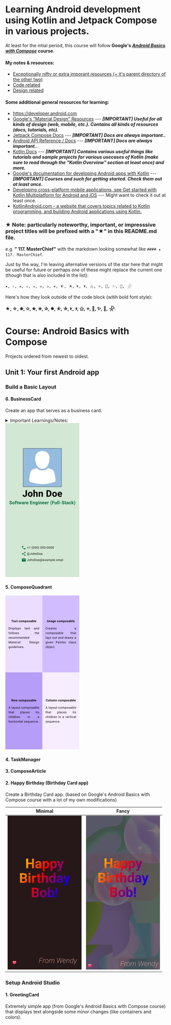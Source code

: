 # Learning Android development using Kotlin and Jetpack Compose in various projects.
 At least for the intial period, this course will follow **Google's *[Android Basics with Compose](https://developer.android.com/courses/android-basics-compose/course)* course**.


#### My notes & resources:
 - [Exceptionally nifty or extra imporant resources (+ it's parent directory of the other two)](https://github.com/Nomi/Learning-Android-Development-with-Kotlin-and-Jetpack-Compose/tree/main/.SomeImportantResourcesAndAdvice)
 - [Code related](https://github.com/Nomi/Learning-Android-Development-with-Kotlin-and-Jetpack-Compose/tree/main/.SomeImportantResourcesAndAdvice/Code%20related)
 - [Design related](https://github.com/Nomi/Learning-Android-Development-with-Kotlin-and-Jetpack-Compose/tree/main/.SomeImportantResourcesAndAdvice/Design%20related)


#### Some additional general resources for learning:
- https://developer.android.com
- [Google's "Material Design" Resources](https://material.io/) --- ***\[IMPORTANT\] Useful for all kinds of design (web, mobile, etc.). Contains all kinds of resources (docs, tutorials, etc).***
- [Jetpack Compose Docs](https://developer.android.com/develop/ui/compose/documentation) --- ***\[IMPORTANT\] Docs are always important..***
- [Android API Reference / Docs](https://developer.android.com/reference) --- ***\[IMPORTANT\] Docs are always important..***
- [Kotlin Docs](https://kotlinlang.org/docs/home.html) --- ***\[IMPORTANT\] Contains various useful things like tutorials and sample projects for various usecases of Kotlin (make sure to read through the "Kotlin Overview" section at least once) and more.***
- [Google's documentation for developing Android apps with Kotlin](https://developer.android.com/kotlin/get-started) --- ***\[IMPORTANT\] Courses and such for getting started. Check them out at least once.***
- [Developing cross-platform mobile applications, see Get started with Kotlin Multiplatform for Android and iOS](https://www.jetbrains.com/help/kotlin-multiplatform-dev/multiplatform-getting-started.html) --- Might want to check it out at least once.
- [KotlinAndroid.com - a website that covers topics related to Kotlin programming, and building Android applications using Kotlin.](https://kotlinandroid.org/)

### ★ Note: particularly noteworthy, important, or impresssive project titles will be prefixed with a "★" in this README.md file.
e.g. **" 117. MasterChief"** with the markdown looking somewhat like `#### ★ 117. MasterChief`.

Just by the way, I'm leaving alternative versions of the star here that might be useful for future or perhaps one of these might replace the current one (though that is also included in the list):

`★, ☆, ✬, ✫, ✭, ✯, ✰, ✵, ⯪, ⯫, ⯩, ⯨, ⚝, ⭐, 🌟, ✨, 🌠, 𓇻`

Here's how they look outside of the code block (witih bold font style):

**★, ☆, ✬, ✫, ✭, ✯, ✰, ✵, ⯪, ⯫, ⯩, ⯨, ⚝, ⭐, 🌟, ✨, 🌠, 𓇻**.

# Course: Android Basics with Compose
Projects ordered from newest to oldest.

## Unit 1: Your first Android app

### Build a Basic Layout
#### 6. BusinessCard
Create an app that serves as a business card.
<details>
  <summary>Important Learnings/Notes:</summary>

 This is a comment from the code of this program.
  ```Kotlin
 /*
 // This also made me finally FULLY understand why we only give modifier to the FIRST element (/container)
 // because we provide what's inside the component as a pre-built and styled unit, and
 // the modifier provided to it is only used to set things like how our component should interact
 // or displayed with the outside. E.g. padding, transparency (alpha), etc.
 // So, I checked, and I was right:
 // https://stackoverflow.com/questions/75653402/jetpack-compose-should-modifier-parameter-be-applied-to-the-outer-top-most-v
 // Relevant answers from the above link;
         //https://stackoverflow.com/a/75653813
         //https://stackoverflow.com/a/75658660
 // https://developer.android.com/develop/ui/compose/modifiers#extracting_and_reusing_scoped_modifiers
  */
 ```
</details>

<img src="https://github.com/Nomi/Learning-Android-Development-with-Kotlin-and-Jetpack-Compose/blob/main/.screenshots_AppPreviews/.screenshots.Course--Android-Basic-with-Compose/6-BusinessCard/thumbnail_businesscard.jpg" height="480">

#### 5. ComposeQuadrant
<img src="https://github.com/Nomi/Learning-Android-Development-with-Kotlin-and-Jetpack-Compose/blob/main/.screenshots_AppPreviews/.screenshots.Course--Android-Basic-with-Compose/5-ComposeQuadrant/thumbnail_composequadrant.jpg" height="480">

#### 4. TaskManager
#### 3. ComposeArticle
#### 2. Happy Birthday (Birthday Card app)

Create a Birthday Card app. (based on Google's Android Basics with Compose course with a lot of my own modifications)

| Minimal | Fancy |
|:---:|:---:|
| <img src="https://github.com/Nomi/Learning-Android-Development-with-Kotlin-and-Jetpack-Compose/blob/main/.screenshots_AppPreviews/.screenshots.Course--Android-Basic-with-Compose/2-HappyBirthday/HappyBirthdayPlain_DarkMode.jpg" height="480"> | <img src="https://github.com/Nomi/Learning-Android-Development-with-Kotlin-and-Jetpack-Compose/blob/main/.screenshots_AppPreviews/.screenshots.Course--Android-Basic-with-Compose/2-HappyBirthday/thumbnail_HappyBirthdayImage_DarkMode.jpg" height="480"> |

### Setup Android Studio
#### 1. GreetingCard

Extremely simple app (from Google's Android Basics with Compose course) that displays text alongside some minor changes (like containers and colors). 
